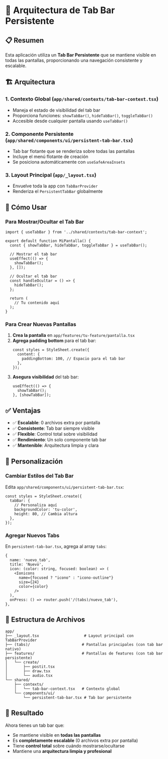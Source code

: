 # 🎯 Arquitectura de Tab Bar Persistente

## 📋 Resumen

Esta aplicación utiliza un **Tab Bar Persistente** que se mantiene visible en todas las pantallas, proporcionando una navegación consistente y escalable.

## 🏗️ Arquitectura

### 1. **Contexto Global** (`app/shared/contexts/tab-bar-context.tsx`)
- Maneja el estado de visibilidad del tab bar
- Proporciona funciones: `showTabBar()`, `hideTabBar()`, `toggleTabBar()`
- Accesible desde cualquier pantalla usando `useTabBar()`

### 2. **Componente Persistente** (`app/shared/components/ui/persistent-tab-bar.tsx`)
- Tab bar flotante que se renderiza sobre todas las pantallas
- Incluye el menú flotante de creación
- Se posiciona automáticamente con `useSafeAreaInsets`

### 3. **Layout Principal** (`app/_layout.tsx`)
- Envuelve toda la app con `TabBarProvider`
- Renderiza el `PersistentTabBar` globalmente

## 🚀 Cómo Usar

### Para Mostrar/Ocultar el Tab Bar

```tsx
import { useTabBar } from '../shared/contexts/tab-bar-context';

export default function MiPantalla() {
  const { showTabBar, hideTabBar, toggleTabBar } = useTabBar();

  // Mostrar el tab bar
  useEffect(() => {
    showTabBar();
  }, []);

  // Ocultar el tab bar
  const handleOcultar = () => {
    hideTabBar();
  };

  return (
    // Tu contenido aquí
  );
}
```

### Para Crear Nuevas Pantallas

1. **Crea la pantalla** en `app/features/tu-feature/pantalla.tsx`
2. **Agrega padding bottom** para el tab bar:
   ```tsx
   const styles = StyleSheet.create({
     content: {
       paddingBottom: 100, // Espacio para el tab bar
     },
   });
   ```
3. **Asegura visibilidad** del tab bar:
   ```tsx
   useEffect(() => {
     showTabBar();
   }, [showTabBar]);
   ```

## ✅ Ventajas

- ✅ **Escalable**: 0 archivos extra por pantalla
- ✅ **Consistente**: Tab bar siempre visible
- ✅ **Flexible**: Control total sobre visibilidad
- ✅ **Rendimiento**: Un solo componente tab bar
- ✅ **Mantenible**: Arquitectura limpia y clara

## 🎨 Personalización

### Cambiar Estilos del Tab Bar
Edita `app/shared/components/ui/persistent-tab-bar.tsx`:

```tsx
const styles = StyleSheet.create({
  tabBar: {
    // Personaliza aquí
    backgroundColor: 'tu-color',
    height: 80, // Cambia altura
  },
});
```

### Agregar Nuevos Tabs
En `persistent-tab-bar.tsx`, agrega al array `tabs`:

```tsx
{
  name: 'nuevo_tab',
  title: 'Nuevo',
  icon: (color: string, focused: boolean) => (
    <Ionicons 
      name={focused ? "icono" : "icono-outline"} 
      size={24} 
      color={color} 
    />
  ),
  onPress: () => router.push('/(tabs)/nuevo_tab'),
},
```

## 🔧 Estructura de Archivos

```
app/
├── _layout.tsx                    # Layout principal con TabBarProvider
├── (tabs)/                       # Pantallas principales (con tab bar nativo)
├── features/                     # Pantallas de features (con tab bar persistente)
│   └── create/
│       ├── postit.tsx
│       ├── draw.tsx
│       └── audio.tsx
└── shared/
    ├── contexts/
    │   └── tab-bar-context.tsx   # Contexto global
    └── components/ui/
        └── persistent-tab-bar.tsx # Tab bar persistente
```

## 🎯 Resultado

Ahora tienes un tab bar que:
- Se mantiene visible en **todas las pantallas**
- Es **completamente escalable** (0 archivos extra por pantalla)
- Tiene **control total** sobre cuándo mostrarse/ocultarse
- Mantiene una **arquitectura limpia y profesional**
